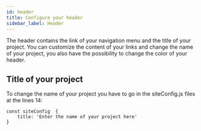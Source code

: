 ```yaml
---
id: header
title: Configure your header
sidebar_label: Header 
---
```

The header contains the link of your navigation menu and the title of your project. You can customize the content of your links and change the name of your project, you also have the possibility to change the color of your header.


## Title of your project
To change the name of your project you have to go in the siteConfig.js files at the lines 14:
```
const siteConfig  {
    title: 'Enter the name of your project here'
}
```